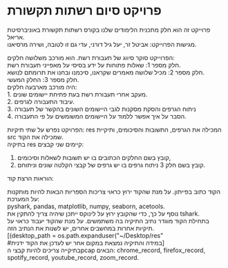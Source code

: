 # פרויקט סיום רשתות תקשורת
פרוייקט זה הוא חלק מתכנית הלימודים שלנו בקורס רשתות תקשורת באוניברסיטת אריאל.  
מגישות הפרוייקט: אביטל זר, יעל גיל דורני, עדי גם זו לטובה, ושירה מרסיאנו.

הפרוייקט סוקר סיווג של תעבורת רשת. הוא מורכב משלושה חלקים:  
חלק מספר 1: שאלות פתוחות על ידע בסיסי על מאפייני תעבורת רשת.  
חלק מספר 2: מכיל שלושה מאמרים שקראנו, סיכמנו ובחנו את תרומתם לנושא.  
חלק מספר 3: החלק המעשי.   
היה מורכב מארבעה חלקים:  
1\. מעקב אחרי תעבורת רשת בעת פתיחת יישומים שונים.   
2\. עיבוד התעבורה לגרפים.  
3\. ניתוח הגרפים והסקת מסקנות לגבי היישומים השונים בהקשר של תעבורה   
4\. הסבר על איך אפשר ללמוד על היישומים המשומשים על פי התעבורה.

הפרויקט נפרש על שתי תיקיות: res המכילה את הגרפים, התשובות והסיכומים, ותיקיית src שמכילה את הקוד.  
בתיקיה res קיימים שני קבצים:

1) קובץ בשם החלקים הכתובים בו יש תשובות לשאלות וסיכומים,   
2) קובץ בשם חלק 3 ניתוח גרפים בו יש גרפים של קבצי הקלטה שונים וניתוחם.  
     
   

הוראות הרצת קוד:

הקוד כתוב בפייתון. על מנת שהקוד ירוץ כראוי צריכות הספריות הבאות להיות מותקנות על המערכת:  
pyshark, pandas, matplotlib, numpy, seaborn, acetools.  
נוסף על כך, כדי שהקובץ ירוץ על לינוקס ייתכן שיהיה צריך להתקין את tshark.  
בתחילת הקוד מוגדר נתיב התיקיה בה משתמשים. על מנת שהקוד יעבוד כראוי על תיקיות אחרות במחשבים אחרים, יש לשנות את הנתיב הזה.   
\[(desktop\_path \= os.path.expanduser("\~/Desktop/res"  
\#במידה והתיקיה נמצאת במקום אחר יש לעדכן את הקוד ידנית\]  
בתיקייה צריכים להיות קבצי הpcap הבאים: chrome\_record, firefox\_record, spotify\_record, youtube\_record, zoom\_record.
